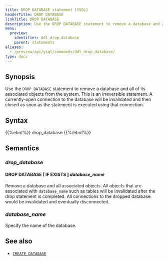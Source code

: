 ```yaml
---
title: DROP DATABASE statement [YSQL]
headerTitle: DROP DATABASE
linkTitle: DROP DATABASE
description: Use the DROP DATABASE statement to remove a database and all of its associated objects from the system.
menu:
  preview:
    identifier: ddl_drop_database
    parent: statements
aliases:
  - /preview/api/ysql/commands/ddl_drop_database/
type: docs
---
```


## Synopsis

Use the `DROP DATABASE` statement to remove a database and all of its associated objects from the system. This is an irreversible statement. A currently-open connection to the database will be invalidated and then closed as soon as the statement is executed using that connection.

## Syntax

{{%ebnf%}}
  drop_database
{{%/ebnf%}}

## Semantics

### *drop_database*

#### DROP DATABASE [ IF EXISTS ] *database_name*

Remove a database and all associated objects. All objects that are associated with `database_name` such as tables will be invalidated after the drop statement is completed. All connections to the dropped database would be invalidated and eventually disconnected.

### *database_name*

Specify the name of the database.

## See also

- [`CREATE DATABASE`](../ddl_create_database)
